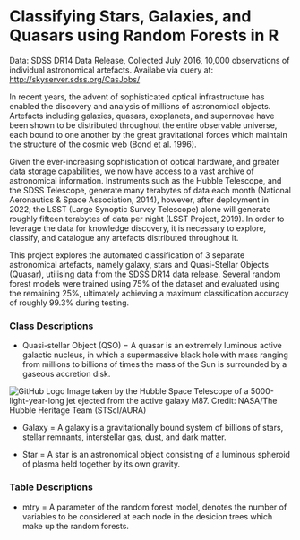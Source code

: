 # Classifying Stars, Galaxies, and Quasars using Random Forests in R

Data: SDSS DR14 Data Release, Collected July 2016, 10,000 observations of individual astronomical artefacts.
Availabe via query at: http://skyserver.sdss.org/CasJobs/

In recent years, the advent of sophisticated optical infrastructure has enabled the discovery and analysis of millions of astronomical objects. Artefacts including galaxies, quasars, exoplanets, and supernovae have been shown to be distributed throughout the entire observable universe, each bound to one another by the great gravitational forces which maintain the structure of the cosmic web (Bond et al. 1996).

  Given the ever-increasing sophistication of optical hardware, and greater data storage capabilities, we now have access to a vast archive of astronomical information. Instruments such as the Hubble Telescope, and the SDSS Telescope, generate many terabytes of data each month (National Aeronautics & Space Association, 2014), however, after deployment in 2022; the LSST (Large Synoptic Survey Telescope) alone will generate roughly fifteen terabytes of data per night (LSST Project, 2019). In order to leverage the data for knowledge discovery, it is necessary to explore, classify, and catalogue any artefacts distributed throughout it.

This project explores the automated classification of 3 separate astronomical artefacts, namely galaxy, stars and Quasi-Stellar Objects (Quasar), utilising data from the SDSS DR14 data release. Several random forest models were trained using 75% of the dataset and evaluated using the remaining 25%, ultimately achieving a maximum classification accuracy of roughly 99.3% during testing.

### Class Descriptions

  - Quasi-stellar Object (QSO) = A quasar is an extremely luminous active galactic nucleus, 
                                 in which a supermassive black hole with mass ranging from 
                                 millions to billions of times the mass of the Sun is surrounded 
                                 by a gaseous accretion disk.
                                 
![GitHub Logo](https://scx2.b-cdn.net/gfx/news/hires/2016/1-whatareactiv.jpg)
Image taken by the Hubble Space Telescope of a 5000-light-year-long jet ejected from the active galaxy M87. Credit: NASA/The Hubble Heritage Team (STScI/AURA)                                 
  
  - Galaxy = A galaxy is a gravitationally bound system of billions of stars, 
             stellar remnants, interstellar gas, dust, and dark matter.
     
     
  - Star = A star is an astronomical object consisting of a 
           luminous spheroid of plasma held together by its 
           own gravity.
           
             
### Table Descriptions

  - mtry = A parameter of the random forest model, denotes
           the number of variables to be considered at each
           node in the desicion trees which make up the random
           forests.
           
  
